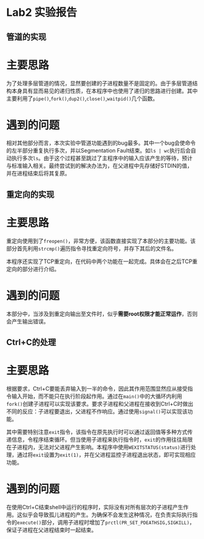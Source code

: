 Lab2 实验报告
===

管道的实现
-----

# 主要思路

为了处理多层管道的情况，显然要创建的子进程数量不是固定的。由于多层管道结构本身具有显而易见的递归性质，在本程序中也使用了递归的思路进行创建。其中主要利用了`pipe()`,`fork()`,`dup2()`,`close()`,`waitpid()`几个函数。

# 遇到的问题

相对其他部分而言，本次实验中管道功能遇到的bug最多。其中一个bug会使命令的左半部分重复执行多次，并以Segmentation Fault结束。如`ls | wc`执行后会自动执行多次`ls`。由于这个过程甚至跳过了主程序中的输入应该产生的等待，预计与标准输入相关。最终尝试到的解决办法为，在父进程中先存储好STDIN的值，并在进程结束后将其复原。

重定向的实现
----

# 主要思路

重定向使用到了`freopen()`，非常方便，该函数直接实现了本部分的主要功能。该部分首先利用`strcmp()`遍历指令寻找重定向符号，并存下其后的文件名。

本程序还实现了TCP重定向，在代码中两个功能在一起完成。具体会在之后TCP重定向的部分进行介绍。

# 遇到的问题

本部分中，当涉及到重定向输出至文件时，似乎**需要root权限才能正常运作**，否则会产生输出错误。

Ctrl+C的处理
----

# 主要思路

根据要求，Ctrl+C要能丢弃输入到一半的命令，因此其作用范围显然应从接受指令输入开始，而不能只在执行阶段起作用。通过在`main()`中的大循环内利用`fork()`创建子进程可以实现该要求。要求子进程和父进程在接收到Ctrl+C时做出不同的反应：子进程要退出，父进程不作响应。通过使用`signal()`可以实现该功能。

其中需要特别注意`exit`指令，该指令在原先执行时可以通过返回值等多种方式传递信息，令程序结束循环。但当使用子进程来执行指令时，`exit`的作用往往局限在子进程内，无法对父进程产生影响。本程序中使用`WEXITSTATUS(status)`进行处理，通过将`exit`设置为`exit(1)`，并在父进程监控子进程退出状态，即可实现相应功能。

# 遇到的问题

在使用Ctrl+C结束shell中运行的程序时，实际没有对所有层次的子进程产生作用。这似乎会导致孤儿进程的产生。为确保不会发生这种情况，在负责实际执行指令的`execute()`部分，调用子进程时增加了`prctl(PR_SET_PDEATHSIG,SIGKILL)`，保证子进程在父进程结束时一起结束。

